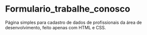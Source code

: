 # Formulario_trabalhe_conosco
Página simples para cadastro de dados de profissionais da área de desenvolvimento, feito apenas com HTML e CSS.
